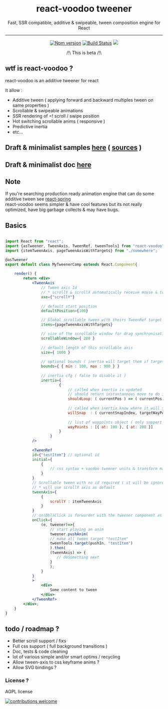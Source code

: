 <h1 align="center">react-voodoo tweener</h1>
<p align="center">Fast, SSR compatible, additive & swipeable, tween composition engine for React</p>

___


<p align="center">
<a href="https://www.npmjs.com/package/react-voodoo">
<img src="https://img.shields.io/npm/v/react-voodoo.svg" alt="Npm version" /></a>
<a href="https://travis-ci.org/react-voodoo/react-voodoo">
<img src="https://travis-ci.org/react-voodoo/react-voodoo.svg?branch=master" alt="Build Status" /></a>
<img src="https://img.shields.io/badge/contributions-welcome-brightgreen.svg?style=flat" />
</p>
<p align="center">/!\ This is beta /!\</p>


## wtf is react-voodoo ?

react-voodoo is an additive tweener for react

It allow :

- Additive tween ( applying forward and backward multiples tween on same properties )
- Scrollable & swipeable animations
- SSR rendering of =! scroll / swipe position
- Hot switching scrollable anims ( responsive )
- Predictive inertia
- etc...

## Draft & minimalist samples [here](http://htmlpreview.github.io/?https://github.com/n8tz/react-voodoo/blob/master/dist.samples/index.html) ( [sources](samples) )

## Draft & minimalist doc [here](doc/readme.md)

## Note

If you're searching production ready animation engine that can do some additive tween see [react-spring](https://github.com/react-spring/react-spring)<br>
react-voodoo seems simpler & have cool features but its not really optimized, have big garbage collects & may have bugs. 

## Basics

```jsx harmony

import React from "react";
import {asTweener, TweenAxis, TweenRef, tweenTools} from "react-voodoo";
import {itemTweenAxis, pageTweenAxisWithTargets} from "./somewhere";

@asTweener
export default class MyTweenerComp extends React.Component{
	
	render() {
		return <div>
			<TweenAxis
				// Tween axis Id 
				// * scrollY & scrollX automatically receive mouse & touch events
				axe={"scrollY"}
				
				// default start position
				defaultPosition={100}

				// Global scrollable tween with theirs TweenRef target ids
				items={pageTweenAxisWithTargets}

				// size of the scrollable window for drag synchronisation
				scrollableWindow={ 200 }
				
				// default length of this scrollable axis
				size={ 1000 }
				 
				// optional bounds ( inertia will target them if target pos is out )
				bounds={ { min : 100, max : 900 } }
				 
				// inertia cfg ( false to disable it ) 
				inertia={
						{
							// called when inertia is updated
							// should return instantaneous move to do if wanted
							shouldLoop: ( currentPos ) => ( currentPos > 500 ? -500 : null ),
							
							// called when inertia know where it will snap ( when the user stop dragging )   
							willSnap  : ( currentSnapIndex, targetWayPointObj ) => {},
							
							// list of waypoints object ( only support auto snap for now ) 
							wayPoints : [{ at: 100 }, { at: 200 }]
						}
					}
			/>
			
		    <TweenRef
			id={"testItem"} // optional id
			initial={
				{
					// css syntax + voodoo tweener units & transform management 
				}
			}
			// Scrollable tween with no id required ( it will be ignored )
			// * will use scrollY axis as default                 
			tweenAxis={
				{
					scrollY : itemTweenAxis
				}
			} 
			// on(Dbl)Click is forwarder with the tweener component as 2nd arg
			onClick={
				(e, tweener)=>{
					// start playing an anim
				    tweener.pushAnim(
					// make all tween target "testItem"
					tweenTools.target(pushIn, "testItem")
				    ).then(
					(tweenAxis) => {
					   // doSomething next
					}
				    );
			    }
			}
		    >
                <div>
                    Some content to tween
                </div>
            </TweenRef>
		</div>;
    }
}

```

## todo / roadmap ?

- Better scroll support / fixs
- Full css support ( full background transitions )
- Doc, tests & code cleaning
- lot of various simple and/or smart optims / recycling
- Allow tween-axis to css keyframe anims ? 
- Allow SVG bindings ?

### License ?

AGPL license

[![contributions welcome](https://img.shields.io/badge/contributions-welcome-brightgreen.svg?style=flat)](#)

